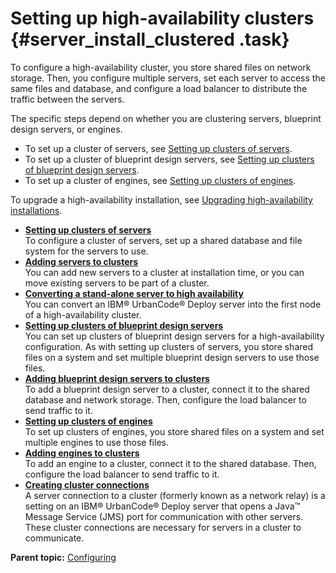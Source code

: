 # Setting up high-availability clusters {#server_install_clustered .task}

To configure a high-availability cluster, you store shared files on network storage. Then, you configure multiple servers, set each server to access the same files and database, and configure a load balancer to distribute the traffic between the servers.

The specific steps depend on whether you are clustering servers, blueprint design servers, or engines.

-   To set up a cluster of servers, see [Setting up clusters of servers](ha_config_server.md).
-   To set up a cluster of blueprint design servers, see [Setting up clusters of blueprint design servers](ha_config_bds.md).
-   To set up a cluster of engines, see [Setting up clusters of engines](ha_config_engine.md).

To upgrade a high-availability installation, see [Upgrading high-availability installations](../../com.ibm.udeploy.admin.doc/topics/ha_upgrading.md).

-   **[Setting up clusters of servers](../topics/ha_config_server.md)**  
To configure a cluster of servers, set up a shared database and file system for the servers to use.
-   **[Adding servers to clusters](../topics/ha_add_server.md)**  
You can add new servers to a cluster at installation time, or you can move existing servers to be part of a cluster.
-   **[Converting a stand-alone server to high availability](../topics/ha_convert_server.md)**  
You can convert an IBM® UrbanCode® Deploy server into the first node of a high-availability cluster.
-   **[Setting up clusters of blueprint design servers](../../com.ibm.edt.doc/topics/ha_config_bds.md)**  
You can set up clusters of blueprint design servers for a high-availability configuration. As with setting up clusters of servers, you store shared files on a system and set multiple blueprint design servers to use those files.
-   **[Adding blueprint design servers to clusters](../../com.ibm.edt.doc/topics/ha_add_bds.md)**  
To add a blueprint design server to a cluster, connect it to the shared database and network storage. Then, configure the load balancer to send traffic to it.
-   **[Setting up clusters of engines](../../com.ibm.edt.doc/topics/ha_config_engine.md)**  
To set up clusters of engines, you store shared files on a system and set multiple engines to use those files.
-   **[Adding engines to clusters](../../com.ibm.edt.doc/topics/ha_add_engine.md)**  
To add an engine to a cluster, connect it to the shared database. Then, configure the load balancer to send traffic to it.
-   **[Creating cluster connections](../../com.ibm.udeploy.admin.doc/topics/settings_network.md)**  
A server connection to a cluster \(formerly known as a network relay\) is a setting on an IBM® UrbanCode® Deploy server that opens a Java™ Message Service \(JMS\) port for communication with other servers. These cluster connections are necessary for servers in a cluster to communicate.

**Parent topic:** [Configuring](../topics/c_node_configuring.md)

